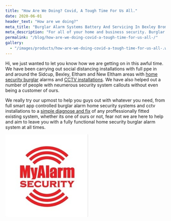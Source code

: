 ```yaml
---
title: "How Are We Doing? Covid, A Tough Time For Us All."
date: 2020-06-01
header_text: "How are we doing?"
meta_title: "Burglar Alarm Systems Battery And Servicing In Bexley Bromley - My Alarm Security"
meta_description: "For all of your home and business security. Burglar Alarm Servicing, Burglar Alarm Installation, Alarm Battery and CCTV. Call 020 8302 4065 or email us."
permalink: "/blog/how-are-we-doing-covid-a-tough-time-for-us-all-/"
gallery:
  - "/images/products/how-are-we-doing-covid-a-tough-time-for-us-all-.webp"
---
```


Hi, we just wanted to let you know how we are getting on in this awful time. We have been carrying out social distancing installations with full ppe in and around the Sidcup, Bexley, Eltham and New Eltham areas with [home security burglar](/categories/burglar-alarms/) alarms and [CCTV installations](/categories/cctv/). We have also helped out a number of people with neumerous security system callouts without even being a customer of ours.

We really try our upmost to help you guys out with whatever you need, from full smart app controlled burglar alarm home security systems and cctv installations to a [simple diagnose and fix](/categories/servicing-and-repairs/) of any proffessionally fitted existing system, whether its one of ours or not, fear not we are here to help and aim to leave you with a fully functional home security burglar alarm system at all times.

![How Are We Doing? Covid, A Tough Time For Us All.](/images/news/news-how-are-we-doing-covid-a-tough-time-for-us-all--rxioisqy95xo4p462zvk.jpg)